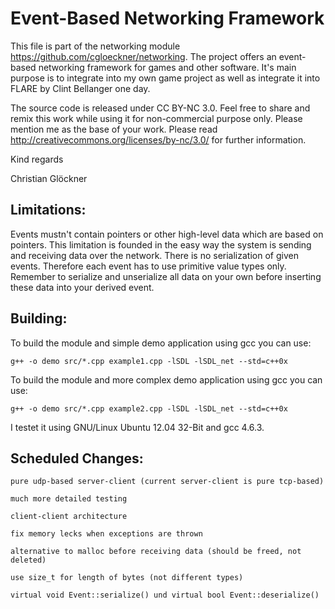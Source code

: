 Event-Based Networking Framework
============================

This file is part of the networking module https://github.com/cgloeckner/networking. The project offers an event-based networking framework for games and other software. It's main purpose is to integrate into my own game project as well as integrate it into FLARE by Clint Bellanger one day.

The source code is released under CC BY-NC 3.0. Feel free to share and remix this work while using it for non-commercial purpose only. Please mention me as the base of your work. Please read http://creativecommons.org/licenses/by-nc/3.0/ for further information.

Kind regards

Christian Glöckner


Limitations:
----------

Events mustn't contain pointers or other high-level data which are based on pointers. This limitation is founded in the easy way the system is sending and receiving data over the network. There is no serialization of given events. Therefore each event has to use primitive value types only. Remember to serialize and unserialize all data on your own before inserting these data into your derived event.


Building:
--------

To build the module and simple demo application using gcc you can use:

    g++ -o demo src/*.cpp example1.cpp -lSDL -lSDL_net --std=c++0x

To build the module and more complex demo application using gcc you can use:

    g++ -o demo src/*.cpp example2.cpp -lSDL -lSDL_net --std=c++0x

I testet it using GNU/Linux Ubuntu 12.04 32-Bit and gcc 4.6.3.


Scheduled Changes:
----------------

    pure udp-based server-client (current server-client is pure tcp-based)

    much more detailed testing

    client-client architecture

    fix memory lecks when exceptions are thrown

    alternative to malloc before receiving data (should be freed, not deleted)

    use size_t for length of bytes (not different types)

    virtual void Event::serialize() und virtual bool Event::deserialize()

